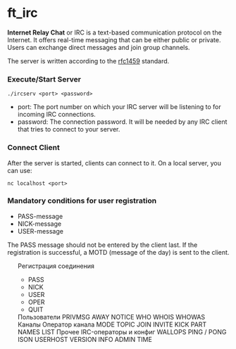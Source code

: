 # ft_irc
<p>
  <b>Internet Relay Chat</b> or IRC is a text-based communication protocol on the Internet.
  It offers real-time messaging that can be either public or private. Users can exchange
  direct messages and join group channels.
</p>
The server is written according to the <a href="https://www.ietf.org/rfc/rfc1459.txt">rfc1459<a> standard.
<h3> Execute/Start Server </h3>

```
./ircserv <port> <password>
```

<ul>
  <li> port: The port number on which your IRC server will be listening to for incoming IRC connections. </li>
  <li> password: The connection password. It will be needed by any IRC client that tries to connect to your server. </li>
</ul>

<h3> Connect Client </h3>
After the server is started, clients can connect to it. On a local server, you can use:

```
nc localhost <port>
```
<h3> Mandatory conditions for user registration </h3>
<ul>
  <li>PASS-message</li>
  <li>NICK-message</li>
  <li>USER-message</li>
</ul>
<p>The PASS message should not be entered by the client last. If the registration is successful, a MOTD (message of the day) is sent to the client. </p>

<ol>
  <lo>Регистрация соединения
    <ul>
      <li>PASS</li>
      <li>NICK</li>
      <li>USER</li>
      <li>OPER</li>
      <li>QUIT</li>
    </ul>
  </lo>
Пользователи
PRIVMSG
AWAY
NOTICE
WHO
WHOIS
WHOWAS
Каналы
Оператор канала
MODE
TOPIC
JOIN
INVITE
KICK
PART
NAMES
LIST
Прочее
IRC-операторы и конфиг
WALLOPS
PING / PONG
ISON
USERHOST
VERSION
INFO
ADMIN
TIME
</ol>
